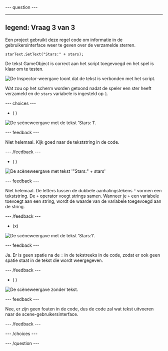 
--- question ---

---
legend: Vraag 3 van 3
---

Een project gebruikt deze regel code om informatie in de gebruikersinterface weer te geven over de verzamelde sterren.

```
starText.SetText("Stars:" + stars);
```

De tekst GameObject is correct aan het script toegevoegd en het spel is klaar om te testen.

![De Inspector-weergave toont dat de tekst is verbonden met het script.](images/star-text-added.png)

Wat zou op het scherm worden getoond nadat de speler een ster heeft verzameld en de `stars` variabele is ingesteld op `1`.

--- choices ---

- ( )

![De scèneweergave met de tekst 'Stars: 1'.](images/stars-1.png)

  --- feedback ---

  Niet helemaal. Kijk goed naar de tekststring in de code.

  --- /feedback ---

- ( )

![De scèneweergave met tekst '"Stars:" + stars'](images/stars-full.png)

  --- feedback ---

  Niet helemaal. De letters tussen de dubbele aanhalingstekens `"` vormen een tekststring. De `+` operator voegt strings samen. Wanneer je `+` een variabele toevoegt aan een string, wordt de waarde van de variabele toegevoegd aan de string.

  --- /feedback ---

- (x)

![De scèneweergave met de tekst 'Stars:1'.](images/no-space.png)

  --- feedback ---

  Ja. Er is geen spatie na de `:` in de tekstreeks in de code, zodat er ook geen spatie staat in de tekst die wordt weergegeven.

  --- /feedback ---

- ( )

![De scèneweergave zonder tekst.](images/no-text.png)

  --- feedback ---

  Nee, er zijn geen fouten in de code, dus de code zal wat tekst uitvoeren naar de scene-gebruikersinterface.

  --- /feedback ---

--- /choices ---

--- /question ---
